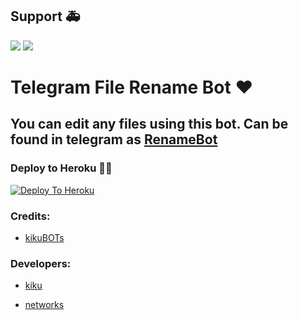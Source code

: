 ## Support 🚑
<a href="https://t.me/Tgxbots"><img src="https://img.shields.io/badge/Join-Telegram%20Channel-red.svg?logo=Telegram"></a>
<a href="https://t.me/TgxSupportChat"><img src="https://img.shields.io/badge/Join-Telegram%20Group-blue.svg?logo=telegram"></a>




# Telegram File Rename Bot ❤

## You can edit  any files using this bot. Can be found in telegram as [RenameBot](https://t.me/TgxRename_bot)

### Deploy to Heroku 🏃‍♂


[![Deploy To Heroku](https://www.herokucdn.com/deploy/button.svg)](https://heroku.com/deploy?template=https://github.com/kikuseller/thekiku)

### Credits:

- [kikuBOTs](https://t.me/kikubots)

### Developers:

- [kiku](https://t.me/kikubots)

- [networks](https://t.me/Teamkiku)
